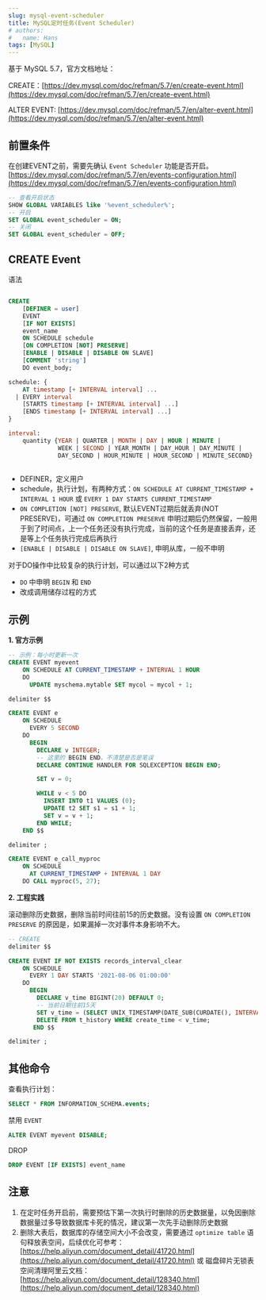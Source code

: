 ```yaml
---
slug: mysql-event-scheduler
title: MySQL定时任务(Event Scheduler) 
# authors:
#   name: Hans
tags: [MySQL]
---
```


基于 MySQL 5.7，官方文档地址：

CREATE：[https://dev.mysql.com/doc/refman/5.7/en/create-event.html](https://dev.mysql.com/doc/refman/5.7/en/create-event.html)

ALTER EVENT: [https://dev.mysql.com/doc/refman/5.7/en/alter-event.html](https://dev.mysql.com/doc/refman/5.7/en/alter-event.html)

## 前置条件

在创建EVENT之前，需要先确认 `Event Scheduler` 功能是否开启。[https://dev.mysql.com/doc/refman/5.7/en/events-configuration.html](https://dev.mysql.com/doc/refman/5.7/en/events-configuration.html)

```SQL
-- 查看开启状态 
SHOW GLOBAL VARIABLES like '%event_scheduler%'; 
-- 开启 
SET GLOBAL event_scheduler = ON; 
-- 关闭 
SET GLOBAL event_scheduler = OFF;
```


## CREATE Event

语法

```SQL

CREATE
    [DEFINER = user]
    EVENT
    [IF NOT EXISTS]
    event_name
    ON SCHEDULE schedule
    [ON COMPLETION [NOT] PRESERVE]
    [ENABLE | DISABLE | DISABLE ON SLAVE]
    [COMMENT 'string']
    DO event_body;

schedule: {
    AT timestamp [+ INTERVAL interval] ...
  | EVERY interval
    [STARTS timestamp [+ INTERVAL interval] ...]
    [ENDS timestamp [+ INTERVAL interval] ...]
}

interval:
    quantity {YEAR | QUARTER | MONTH | DAY | HOUR | MINUTE |
              WEEK | SECOND | YEAR_MONTH | DAY_HOUR | DAY_MINUTE |
              DAY_SECOND | HOUR_MINUTE | HOUR_SECOND | MINUTE_SECOND}
              
```

-   DEFINER，定义用户
-   schedule，执行计划，有两种方式：`ON SCHEDULE AT CURRENT_TIMESTAMP + INTERVAL 1 HOUR` 或 `EVERY 1 DAY STARTS CURRENT_TIMESTAMP`
-   `ON COMPLETION [NOT] PRESERVE`, 默认EVENT过期后就丢弃(NOT PRESERVE)，可通过 `ON COMPLETION PRESERVE` 申明过期后仍然保留，一般用于到了时间点，上一个任务还没有执行完成，当前的这个任务是直接丢弃，还是等上个任务执行完成后再执行
-   `[ENABLE | DISABLE | DISABLE ON SLAVE]`, 申明从库，一般不申明

对于DO操作中比较复杂的执行计划，可以通过以下2种方式

-   `DO` 中申明 `BEGIN` 和 `END`
-   改成调用储存过程的方式

## 示例

**1. 官方示例**

```SQL
-- 示例：每小时更新一次
CREATE EVENT myevent
    ON SCHEDULE AT CURRENT_TIMESTAMP + INTERVAL 1 HOUR
    DO
      UPDATE myschema.mytable SET mycol = mycol + 1;
```

```SQL
delimiter $$

CREATE EVENT e
    ON SCHEDULE
      EVERY 5 SECOND
    DO
      BEGIN
        DECLARE v INTEGER;
        -- 这里的 BEGIN END，不清楚是否是笔误
        DECLARE CONTINUE HANDLER FOR SQLEXCEPTION BEGIN END;

        SET v = 0;

        WHILE v < 5 DO
          INSERT INTO t1 VALUES (0);
          UPDATE t2 SET s1 = s1 + 1;
          SET v = v + 1;
        END WHILE;
    END $$

delimiter ;
```

```SQL
CREATE EVENT e_call_myproc
    ON SCHEDULE
      AT CURRENT_TIMESTAMP + INTERVAL 1 DAY
    DO CALL myproc(5, 27);
```


**2. 工程实践**

滚动删除历史数据，删除当前时间往前15的历史数据。没有设置 `ON COMPLETION PRESERVE` 的原因是，如果漏掉一次对事件本身影响不大。

```SQL
-- CREATE
delimiter $$

CREATE EVENT IF NOT EXISTS records_interval_clear
    ON SCHEDULE
      EVERY 1 DAY STARTS '2021-08-06 01:00:00'        
    DO
      BEGIN
        DECLARE v_time BIGINT(20) DEFAULT 0;
        -- 当前日期往前15天
        SET v_time = (SELECT UNIX_TIMESTAMP(DATE_SUB(CURDATE(), INTERVAL 15 DAY)) * 1000);
        DELETE FROM t_history WHERE create_time < v_time;
       END $$

delimiter ;
```

## 其他命令

查看执行计划：

```SQL
SELECT * FROM INFORMATION_SCHEMA.events;
```


禁用 `EVENT`

```SQL
ALTER EVENT myevent DISABLE;
```

DROP

```SQL
DROP EVENT [IF EXISTS] event_name
```

## 注意

1. 在定时任务开启前，需要预估下第一次执行时删除的历史数据量，以免因删除数据量过多导致数据库卡死的情况，建议第一次先手动删除历史数据
2. 删除大表后，数据库的存储空间大小不会改变，需要通过 `optimize table` 语句释放表空间，后续优化可参考：[https://help.aliyun.com/document_detail/41720.html](https://help.aliyun.com/document_detail/41720.html) 或 磁盘碎片无锁表空间清理阿里云文档：[https://help.aliyun.com/document_detail/128340.html](https://help.aliyun.com/document_detail/128340.html)